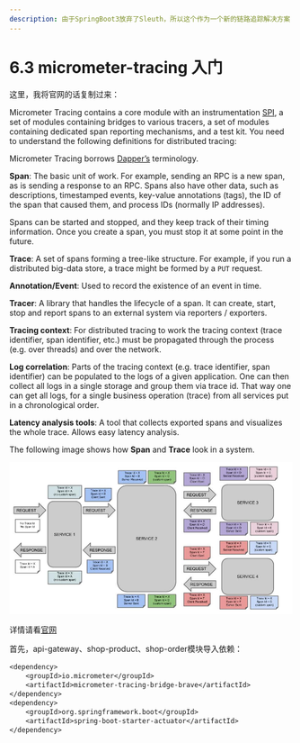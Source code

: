 ```yaml
---
description: 由于SpringBoot3放弃了Sleuth，所以这个作为一个新的链路追踪解决方案
---
```


# 6.3 micrometer-tracing 入门

这里，我将官网的话复制过来：

Micrometer Tracing contains a core module with an instrumentation [SPI](https://en.wikipedia.org/wiki/Service\_provider\_interface), a set of modules containing bridges to various tracers, a set of modules containing dedicated span reporting mechanisms, and a test kit. You need to understand the following definitions for distributed tracing:

Micrometer Tracing borrows [Dapper’s](https://research.google.com/pubs/pub36356.html) terminology.

**Span**: The basic unit of work. For example, sending an RPC is a new span, as is sending a response to an RPC. Spans also have other data, such as descriptions, timestamped events, key-value annotations (tags), the ID of the span that caused them, and process IDs (normally IP addresses).

Spans can be started and stopped, and they keep track of their timing information. Once you create a span, you must stop it at some point in the future.

**Trace**: A set of spans forming a tree-like structure. For example, if you run a distributed big-data store, a trace might be formed by a `PUT` request.

**Annotation/Event**: Used to record the existence of an event in time.

**Tracer**: A library that handles the lifecycle of a span. It can create, start, stop and report spans to an external system via reporters / exporters.

**Tracing context**: For distributed tracing to work the tracing context (trace identifier, span identifier, etc.) must be propagated through the process (e.g. over threads) and over the network.

**Log correlation**: Parts of the tracing context (e.g. trace identifier, span identifier) can be populated to the logs of a given application. One can then collect all logs in a single storage and group them via trace id. That way one can get all logs, for a single business operation (trace) from all services put in a chronological order.

**Latency analysis tools**: A tool that collects exported spans and visualizes the whole trace. Allows easy latency analysis.

The following image shows how **Span** and **Trace** look in a system.

![](<../.gitbook/assets/image (8) (1) (2).png>)

详情请看[官网](https://micrometer.io/docs/tracing)

首先，api-gateway、shop-product、shop-order模块导入依赖：

```markup
<dependency>
    <groupId>io.micrometer</groupId>
    <artifactId>micrometer-tracing-bridge-brave</artifactId>
</dependency>
<dependency>
    <groupId>org.springframework.boot</groupId>
    <artifactId>spring-boot-starter-actuator</artifactId>
</dependency>
```

